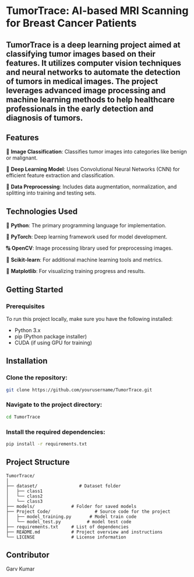 # TumorTrace: AI-based MRI Scanning for Breast Cancer Patients

## TumorTrace is a deep learning project aimed at classifying tumor images based on their features. It utilizes computer vision techniques and neural networks to automate the detection of tumors in medical images. The project leverages advanced image processing and machine learning methods to help healthcare professionals in the early detection and diagnosis of tumors.

## Features

💾 **Image Classification**: Classifies tumor images into categories like benign or malignant.

🧐 **Deep Learning Model**: Uses Convolutional Neural Networks (CNN) for efficient feature extraction and classification.

🔄 **Data Preprocessing**: Includes data augmentation, normalization, and splitting into training and testing sets.

## Technologies Used

🐉 **Python**: The primary programming language for implementation.

💪 **PyTorch**: Deep learning framework used for model development.

🔠 **OpenCV**: Image processing library used for preprocessing images.

🌄 **Scikit-learn**: For additional machine learning tools and metrics.

🎨 **Matplotlib**: For visualizing training progress and results.

## Getting Started

### Prerequisites

To run this project locally, make sure you have the following installed:

- Python 3.x
- pip (Python package installer)
- CUDA (if using GPU for training)

## Installation

### Clone the repository:
```bash
git clone https://github.com/yourusername/TumorTrace.git
```

### Navigate to the project directory:
```bash
cd TumorTrace
```

### Install the required dependencies:
```bash
pip install -r requirements.txt
```

## Project Structure
```
TumorTrace/
│
├── dataset/                # Dataset folder
│   ├── class1          
│   └── class2            
│   └── class3            
├── models/              # Folder for saved models
├── Project Code/                 # Source code for the project
│   ├── model_training.py       # Model train code
│   └── model_test.py          # model test code           
├── requirements.txt     # List of dependencies
├── README.md            # Project overview and instructions
└── LICENSE              # License information
```

## Contributor

Garv Kumar